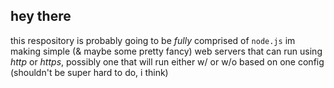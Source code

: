 ## hey there
this respository is probably going to be *fully* comprised of `node.js`
im making simple (& maybe some pretty fancy) web servers that can run using *http* or *https*, possibly one that will run either w/ or w/o based on one config (shouldn't be super hard to do, i think)
